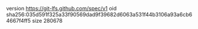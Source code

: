version https://git-lfs.github.com/spec/v1
oid sha256:035d591f325a33f90569dad9f39682d6063a531f44b3106a93a6cb64667f4ff5
size 280678
